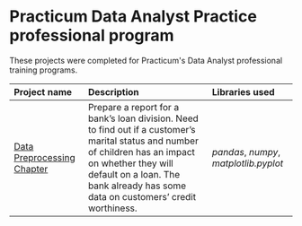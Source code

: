 # Practicum Data Analyst Practice professional program

These projects were completed for Practicum's Data Analyst professional training programs.

| Project name | Description | Libraries used | 
| :---------------------- | :---------------------- | :---------------------- |
| [Data Preprocessing Chapter](https://github.com/asicmicprj/Practicum-Data-Analyst-Practice/tree/main/Data%20Preprocessing "data prep") | Prepare a report for a bank’s loan division. Need to find out if a customer’s marital status and number of children has an impact on whether they will default on a loan. The bank already has some data on customers’ credit worthiness. | *pandas*, *numpy*, *matplotlib.pyplot* |
